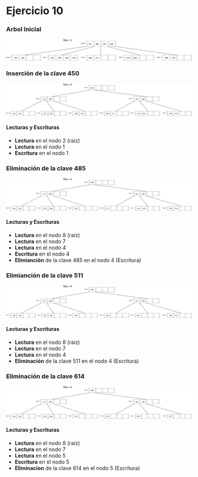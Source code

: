 # Ejercicio 10

### Arbol Inicial

<p align="center">
    <img src="Arbolinicial.jpg"/>
</p>

### Inserción de la clave 450

<p align="center">
    <img src="Arbol+485.jpg"/>
</p>

#### Lecturas y Escrituras
- **Lectura** en el nodo 2 (raiz)
- **Lectura** en el nodo 1
- **Escritura** en el nodo 1


### Eliminación de la clave 485

<p align="center">
    <img src="Arbol-485.jpg"/>
</p>

#### Lecturas y Escrituras
- **Lectura** en el nodo 8 (raiz)
- **Lectura** en el nodo 7
- **Lectura** en el nodo 4
- **Escritura** en el nodo 4
- **Elimianción** de la clave 485 en el nodo 4 (Escritura)

### Elimianción de la clave 511

<p align="center">
    <img src="Arbol-511.jpg"/>
</p>

#### Lecturas y Escrituras
- **Lectura** en el nodo 8 (raiz)
- **Lectura** en el nodo 7
- **Lectura** en el nodo 4
- **Eliminación** de la clave 511 en el nodo 4 (Escritura)

### Eliminación de la clave 614

<p align="center">
    <img src="ArbolFinal.jpg"/>
</p>

#### Lecturas y Escrituras
- **Lectura** en el nodo 8 (raiz)
- **Lectura** en el nodo 7
- **Lectura** en el nodo 5
- **Escritura** en el nodo 5
- **Eliminacion** de la clave 614 en el nodo 5 (Escritura)